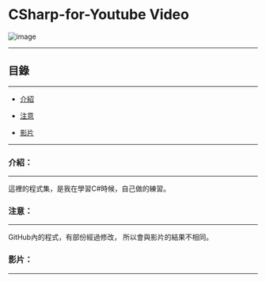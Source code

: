 # CSharp-for-Youtube Video

![image](https://github.com/Ka-Po/CSharp-for-Video/blob/main/%E5%B0%81%E9%9D%A2%E5%9C%96.jpg)

****
<h2>目錄</h2>

****

*  [介紹](#介紹)

*  [注意](#注意)

*  [影片](#影片)
****

### 介紹：
****

這裡的程式集，是我在學習C#時候，自己做的練習。


### 注意：
****

GitHub內的程式，有部份經過修改，
所以會與影片的結果不相同。

### 影片：
****


